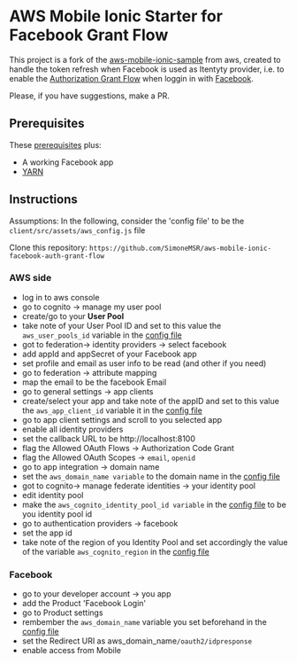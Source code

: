 # AWS Mobile Ionic Starter for Facebook Grant Flow
This project is a fork of the <a href="https://github.com/aws-samples/aws-mobile-ionic-sample">aws-mobile-ionic-sample</a> from aws, created to handle the token refresh when Facebook is used as Itentyty provider, i.e. to enable the <a href="https://developer.amazon.com/docs/login-with-amazon/authorization-code-grant.html">Authorization Grant Flow</a> when loggin in with <a href="www.facebook.com">Facebook</a>.

Please, if you have suggestions, make a PR.

## Prerequisites

These <a href="https://github.com/aws-samples/aws-mobile-ionic-sample#prerequisites">prerequisites</a> plus:
- A working Facebook app
- <a href="https://yarnpkg.com/">YARN</a>

## Instructions

Assumptions:
<span id="configfile">In the following, consider the 'config file' to be the</span> `client/src/assets/aws_config.js` file

Clone this repository: `https://github.com/SimoneMSR/aws-mobile-ionic-facebook-auth-grant-flow`

### AWS side
- log in to aws console
- go to cognito -> manage my user pool
- create/go to your **User Pool**
- take note of your User Pool ID and set to this value the `aws_user_pools_id` variable in the <a href="#configfile">config file</a>
- got to federation-> identity providers -> select facebook
- add appId and appSecret of your Facebook app
- set profile and email as user info to be read (and other if you need)
- go to federation -> attribute mapping
- map the email to be the facebook Email
- go to general settings -> app clients
- create/select your app and take note of the appID and set to this value the `aws_app_client_id` variable it in the <a href="#configfile">config file</a>
- go to app client settings and scroll to you selected app
- enable all identity providers
- set the callback URL to be http://localhost:8100
- flag the Allowed OAuth Flows  -> Authorization Code Grant
- flag the Allowed OAuth Scopes -> `email`, `openid`
- go to app integration -> domain name
- set the `aws_domain_name variable` to the domain name in the <a href="#configfile">config file</a>
- got to cognito-> manage federate identities -> your identity pool
- edit identity pool
- make the `aws_cognito_identity_pool_id variable` in the <a href="#configfile">config file</a>  to be you identity pool id
- go to authentication providers -> facebook
- set the app id
- take note of the region of you Identity Pool and set accordingly the value of the variable `aws_cognito_region` in the <a href="#configfile">config file</a>

### Facebook

- go to your developer account -> you app
- add the Product 'Facebook Login'
- go to Product settings
- rembember the `aws_domain_name` variable you set beforehand in the <a href="#configfile">config file</a>
- set the Redirect URI as aws_domain_name`/oauth2/idpresponse`
- enable access from Mobile
